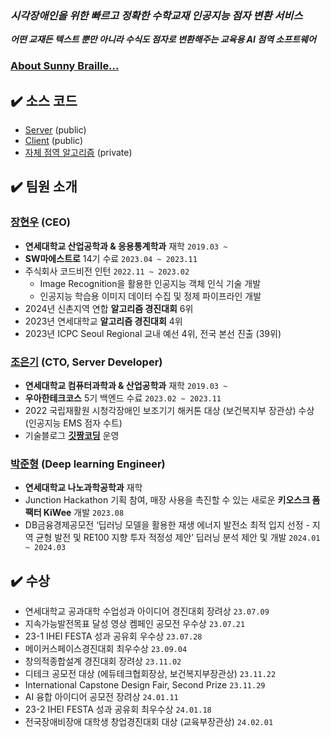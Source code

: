 ### _시각장애인을 위한 빠르고 정확한 수학교재 인공지능 점자 변환 서비스_
**_어떤 교재든 텍스트 뿐만 아니라 수식도 점자로 변환해주는 교육용 AI 점역 소프트웨어_**

### [About Sunny Braille...](https://github.com/sunnybraille/about-sunnybraille)

## ✔️ 소스 코드

- [Server](https://github.com/sunnybraille/sunnybraille-server) (public)
- [Client](https://github.com/sunnybraille/sunnybraille-client) (public)
- [자체 점역 알고리즘](https://github.com/sunnybraille/sunnybraille-algorithm) (private)

## ✔️ 팀원 소개

### [장현우](https://github.com/J-nowcow) (CEO)

- **연세대학교 산업공학과 & 응용통계학과** 재학 `2019.03 ~`
- **SW마에스트로** 14기 수료 `2023.04 ~ 2023.11`
- 주식회사 코드비전 인턴 `2022.11 ~ 2023.02`
  - Image Recognition을 활용한 인공지능 객체 인식 기술 개발
  - 인공지능 학습용 이미지 데이터 수집 및 정제 파이프라인 개발
- 2024년 신촌지역 연합 **알고리즘 경진대회** 6위
- 2023년 연세대학교 **알고리즘 경진대회** 4위
- 2023년 ICPC Seoul Regional 교내 예선 4위, 전국 본선 진출 (39위)

### [조은기](https://github.com/gitchannn) (CTO, Server Developer)

- **연세대학교 컴퓨터과학과 & 산업공학과** 재학 `2019.03 ~`
- **우아한테크코스** 5기 백엔드 수료 `2023.02 ~ 2023.11`
- 2022 국립재활원 시청각장애인 보조기기 해커톤 대상 (보건복지부 장관상) 수상 (인공지능 EMS 점자 수트)
- 기술블로그 [**깃짱코딩**](https://engineerinsight.tistory.com/) 운영

### [박준형](https://github.com/jun-brro) (Deep learning Engineer)

- **연세대학교 나노과학공학과** 재학
- Junction Hackathon 기획 참여, 매장 사용을 촉진할 수 있는 새로운 **키오스크 폼팩터 KiWee** 개발 `2023.08`
- DB금융경제공모전 ‘딥러닝 모델을 활용한 재생 에너지 발전소 최적 입지 선정 - 지역 균형 발전 및 RE100 지향 투자 적정성 제안’ 딥러닝 분석 제안 및 개발 `2024.01 ~ 2024.03`

## ✔️ 수상

- 연세대학교 공과대학 수업성과 아이디어 경진대회 장려상 `23.07.09`
- 지속가능발전목표 달성 영상 켐페인 공모전 우수상 `23.07.21`
- 23-1 IHEI FESTA 성과 공유회 우수상 `23.07.28`
- 메이커스페이스경진대회 최우수상 `23.09.04`
- 창의적종합설계 경진대회 장려상 `23.11.02`
- 디테크 공모전 대상 (에듀테크협회장상, 보건복지부장관상) `23.11.22`
- International Capstone Design Fair, Second Prize `23.11.29`
- AI 융합 아이디어 공모전 장려상 `24.01.11`
- 23-2 IHEI FESTA 성과 공유회 최우수상 `24.01.18`
- 전국장애비장애 대학생 창업경진대회 대상 (교육부장관상) `24.02.01`
